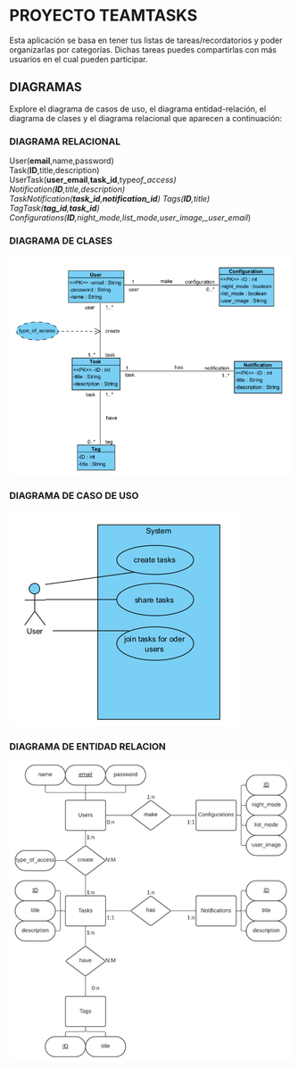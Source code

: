 # PROYECTO TEAMTASKS

Esta aplicación se basa en tener tus listas de tareas/recordatorios y poder organizarlas por categorías. Dichas tareas puedes compartirlas con más usuarios en el cual pueden participar.

## DIAGRAMAS

Explore el diagrama de casos de uso, el diagrama entidad-relación, el diagrama de clases y el diagrama relacional que aparecen a continuación:

### DIAGRAMA RELACIONAL

User(**email**,name,password)  
Task(**ID**,title,description)  
UserTask(**user_email**,**task_id**,type*of_access)
Notification(**ID**,title,description)  
TaskNotification(**task_id**,**notification_id**)
Tags(**ID**,title)  
TagTask(**tag_id**,**task_id**)
Configurations(**ID**,night_mode,list_mode,user_image,\_user_email*)

### DIAGRAMA DE CLASES

![CLASS DIAGRAM](https://github.com/Aridane1/TeamTasks/blob/main/screenshots/class_diagram.PNG)

### DIAGRAMA DE CASO DE USO

![USE CASE DIAGRAM](https://github.com/Aridane1/TeamTasks/blob/main/screenshots/use_case_diagram.PNG)

### DIAGRAMA DE ENTIDAD RELACION

![USE CASE DIAGRAM](https://github.com/Aridane1/TeamTasks/blob/main/screenshots/relation_ship_diagram.PNG)
